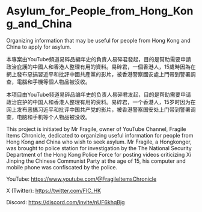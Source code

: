 # Asylum_for_People_from_Hong_Kong_and_China
Organizing information that may be useful for people from Hong Kong and China to apply for asylum.

本專案由YouTube頻道易碎品編年史的負責人易碎君發起，目的是幫助需要申請政治庇護的中國人和香港人整理有用的資料。易碎君，一個香港人，15歲時因為在網上發布惡搞習近平和批評中國共產黨的影片，被香港警察國安處上門帶到警署調查，電腦和手機等個人物品被沒收。

本项目由YouTube频道易碎品编年史的负责人易碎君发起，目的是帮助需要申请政治庇护的中国人和香港人整理有用的资料。易碎君，一个香港人，15岁时因为在网上发布恶搞习近平和批评中国共产党的影片，被香港警察国安处上门带到警署调查，电脑和手机等个人物品被没收。

This project is initiated by Mr Fragile, owner of YouTube Channel, Fragile Items Chronicle, dedicated to organizing useful information for people from Hong Kong and China who wish to seek asylum. Mr Fragile, a Hongkonger, was brought to police station for investigation by the The National Security Department of the Hong Kong Police Force for posting videos criticizing Xi Jinping the Chinese Communist Party at the age of 15, his computer and mobile phone was confiscated by the police.

YouTube: https://www.youtube.com/@FragileItemsChronicle

X (Twitter): https://twitter.com/FIC_HK

Discord: https://discord.com/invite/nUF6khqBjg 
